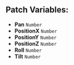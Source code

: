 ## Patch Variables:

* __Pan__ ```Number```
* __PositionX__ ```Number```
* __PositionY__ ```Number```
* __PositionZ__ ```Number```
* __Roll__ ```Number```
* __Tilt__ ```Number```

